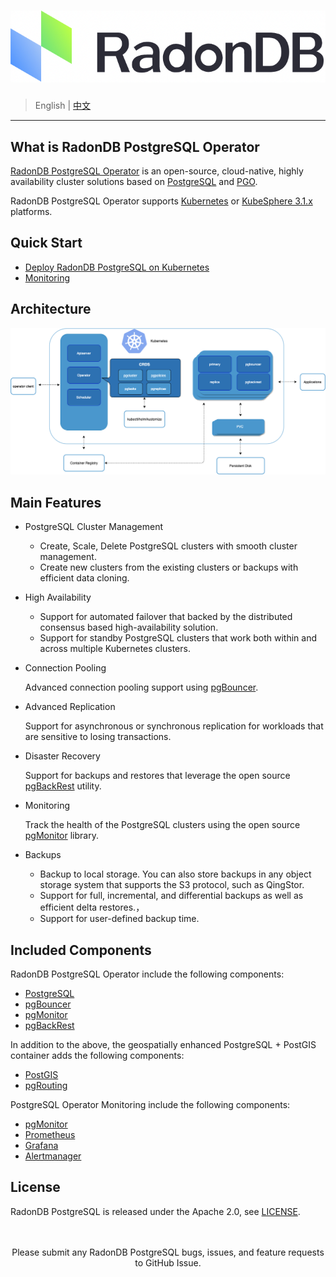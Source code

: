 # ![LOGO](docs/images/logo_radondb.png)

> English | [中文](README_zh.md)

----

## What is RadonDB PostgreSQL Operator

[RadonDB PostgreSQL Operator](https://github.com/radondb/radondb-postgresql-operator) is an open-source, cloud-native, highly availability cluster solutions based on [PostgreSQL](https://www.postgresql.org/) and [PGO](https://github.com/CrunchyData/postgres-operator/).

RadonDB PostgreSQL Operator supports [Kubernetes](https://kubernetes.io) or [KubeSphere 3.1.x](https://kubesphere.com.cn) platforms.

## Quick Start

- [Deploy RadonDB PostgreSQL on Kubernetes](docs/deploy_radondb_postgresql_operator_on_kubernetes.md)
- [Monitoring](docs/monitor_prometheus.md)

## Architecture

![Architecture](docs/images/operator.png)

## Main Features

* PostgreSQL Cluster Management
  
  * Create, Scale, Delete PostgreSQL clusters with smooth cluster management.
  * Create new clusters from the existing clusters or backups with efficient data cloning.

* High Availability

  * Support for automated failover that backed by the distributed consensus based high-availability solution.
  * Support for standby PostgreSQL clusters that work both within and across multiple Kubernetes clusters.

* Connection Pooling
  
  Advanced connection pooling support using [pgBouncer](https://access.crunchydata.com/documentation/postgres-operator/v5/tutorial/connection-pooling/).

* Advanced Replication
  
  Support for asynchronous or synchronous replication for workloads that are sensitive to losing transactions.

* Disaster Recovery

  Support for backups and restores that leverage the open source [pgBackRest](https://www.pgbackrest.org/) utility.

* Monitoring

  Track the health of the PostgreSQL clusters using the open source [pgMonitor](https://github.com/CrunchyData/pgmonitor) library.

* Backups

  * Backup to local storage. You can also store backups in any object storage system that supports the S3 protocol, such as QingStor.
  * Support for full, incremental, and differential backups as well as efficient delta restores.，
  * Support for user-defined backup time.

## Included Components

RadonDB PostgreSQL Operator include the following components:

* [PostgreSQL](https://www.postgresql.org/)
* [pgBouncer](http://pgbouncer.github.io/)
* [pgMonitor](https://github.com/CrunchyData/pgmonitor)
* [pgBackRest](https://www.pgbackrest.org/)

In addition to the above, the geospatially enhanced PostgreSQL + PostGIS container adds the following components:

* [PostGIS](http://postgis.net/)
* [pgRouting](https://pgrouting.org/)

PostgreSQL Operator Monitoring include the following components:

* [pgMonitor](https://github.com/CrunchyData/pgmonitor)
* [Prometheus](https://github.com/prometheus/prometheus)
* [Grafana](https://github.com/grafana/grafana)
* [Alertmanager](https://github.com/prometheus/alertmanager)

## License

RadonDB PostgreSQL is released under the Apache 2.0, see [LICENSE](./LICENSE).

<p align="center">
<br/><br/>
Please submit any RadonDB PostgreSQL bugs, issues, and feature requests to GitHub Issue.
<br/>
</a>
</p>